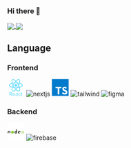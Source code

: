 ### Hi there 👋

<a href="https://github-readme-stats.vercel.app/api?username=Gohshi0514&count_private=true&show_icons=true&hide=issues,contribs">
  <img align="center" src="https://github-readme-stats.vercel.app/api?username=Gohshi0514&count_private=true&show_icons=true&hide=issues,contribs" />
</a>
<a href="https://github-readme-stats.vercel.app/api/top-langs/?username=Gohshi0514&layout=compact">
  <img align="center" src="https://github-readme-stats.vercel.app/api/top-langs/?username=Gohshi0514&layout=compact" />
</a>

## Language 

### Frontend

<p>
    <img src="https://raw.githubusercontent.com/devicons/devicon/master/icons/react/react-original-wordmark.svg" alt="react" width="40" height="40"/>
    <img src="https://cdn.worldvectorlogo.com/logos/nextjs-3.svg" alt="nextjs" width="40" height="40"/>
    <img src="https://raw.githubusercontent.com/devicons/devicon/master/icons/typescript/typescript-original.svg" alt="typescript" width="40" height="40"/>
    <img src="https://www.vectorlogo.zone/logos/tailwindcss/tailwindcss-icon.svg" alt="tailwind" width="40" height="40"/>
    <img src="https://www.vectorlogo.zone/logos/figma/figma-icon.svg" alt="figma" width="40" height="40"/>
</p>

### Backend

<p>
    <img src="https://raw.githubusercontent.com/devicons/devicon/master/icons/nodejs/nodejs-original-wordmark.svg" alt="nodejs" width="40" height="40"/>
    <img src="https://www.vectorlogo.zone/logos/firebase/firebase-icon.svg" alt="firebase" width="40" height="40"/>
</p>



<!--
**Gohshi0514/Gohshi0514** is a ✨ _special_ ✨ repository because its `README.md` (this file) appears on your GitHub profile.

Here are some ideas to get you started:

- 🔭 I’m currently working on ...
- 🌱 I’m currently learning ...
- 👯 I’m looking to collaborate on ...
- 🤔 I’m looking for help with ...
- 💬 Ask me about ...
- 📫 How to reach me: ...
- 😄 Pronouns: ...
- ⚡ Fun fact: ...
-->

